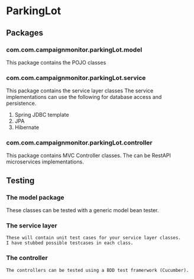 # ParkingLot

## Packages

### com.com.campaignmonitor.parkingLot.model
   This package contains the POJO classes
   
### com.com.campaignmonitor.parkingLot.service
   This package contains the service layer classes 
   The service implementations can use the following
   for database access and persistence. 
   1) Spring JDBC template
   2) JPA
   3) Hibernate
   
   
### com.com.campaignmonitor.parkingLot.controller
   This package contains MVC Controller classes.
   The can be RestAPI microservices implementations.
   
      
## Testing

### The model package 
   These classes can be tested with a generic model bean tester.      
      
### The service layer
    These will contain unit test cases for your service layer classes.
    I have stubbed possible testcases in each class.
    
### The controller 
    The controllers can be tested using a BDD test framerwork (Cucumber).       
   
   
